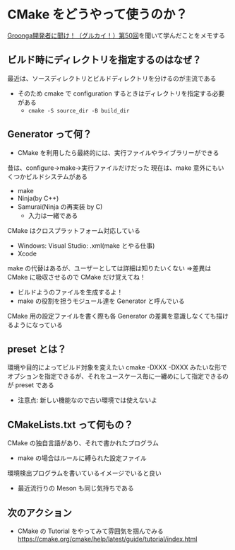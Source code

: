 # CMake をどうやって使うのか？
[Groonga開発者に聞け！（グルカイ！）第50回](https://www.youtube.com/watch?v=XPP_5gbf4zc)を聞いて学んだことをメモする

## ビルド時にディレクトリを指定するのはなぜ？
最近は、ソースディレクトリとビルドディレクトリを分けるのが主流である
- そのため cmake で configuration するときはディレクトリを指定する必要がある
  - `cmake -S source_dir -B build_dir`

## Generator って何？
- CMake を利用したら最終的には、実行ファイルやライブラリーができる

昔は、configure->make->実行ファイルだけだった
現在は、make 意外にもいくつかビルドシステムがある
- make
- Ninja(by C++)
- Samurai(Ninja の再実装 by C)
  - 入力は一緒である

CMake はクロスプラットフォーム対応している
- Windows: Visual Studio: .xml(make とやる仕事)
- Xcode

make の代替はあるが、ユーザーとしては詳細は知りたいくない
=>差異は CMake に吸収させるので CMake だけ覚えてね！
  - ビルドようのファイルを生成するよ！
  - make の役割を担うモジュール達を Generator と呼んでいる

CMake 用の設定ファイルを書く際も各 Generator の差異を意識しなくても描けるようになっている

## preset とは？
環境や目的によってビルド対象を変えたい
cmake -DXXX -DXXX みたいな形でオプションを指定できるが、それをユースケース毎に一纏めにして指定できるのが preset である
- 注意点: 新しい機能なので古い環境では使えないよ

## CMakeLists.txt って何もの？
CMake の独自言語があり、それで書かれたプログラム
- make の場合はルールに縛られた設定ファイル

環境検出プログラムを書いているイメージでいると良い
- 最近流行りの Meson も同じ気持ちである

## 次のアクション
- CMake の Tutorial をやってみて雰囲気を掴んでみる
https://cmake.org/cmake/help/latest/guide/tutorial/index.html
